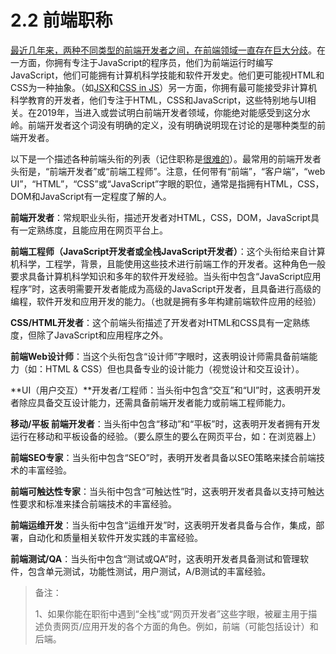 <!-- 2.2 - Front-End Job Titles -->
# 2.2 前端职称
<!-- A great divide has been brewing in the front-end developer space for several years between two very different types of so-called front-end developers. On the one side, you have JavaScript-focused programmers who write JavaScript for front-end runtimes that likely have computer science skills with a software development history. They more than likely view HTML and CSS as an abstraction (i.e. JSX and CSS in JS). On the other side, you have, most likely, non-computer science educated developers who focus on HTML, CSS, and JavaScript as it specifically pertains to the UI. In 2019, when entering or trying to understand the front-end developer space you will absolutely feel this divide. The term front-end developer is on the verge of meaninglessness without clarifying words to address what type of front-end developer is being discussed. -->

[最近几年来，两种不同类型的前端开发者之间，在前端领域一直存在巨大分歧](https://css-tricks.com/the-great-divide/)。在一方面，你拥有专注于JavaScript的程序员，他们为前端运行时编写JavaScript，他们可能拥有计算机科学技能和软件开发史。他们更可能视HTML和CSS为一种抽象。（如[JSX](https://reactjs.org/docs/introducing-jsx.html)和[CSS in JS](https://hackernoon.com/all-you-need-to-know-about-css-in-js-984a72d48ebc)）另一方面，你拥有最可能接受非计算机科学教育的开发者，他们专注于HTML，CSS和JavaScript，这些特别地与UI相关。在2019年，当进入或尝试明白前端开发者领域，你能绝对能感受到这分水岭。前端开发者这个词没有明确的定义，没有明确说明现在讨论的是哪种类型的前端开发者。

<!-- Below is a list and description of various front-end job titles (Keep in mind titles are hard). The common, or most used (i.e., generic), title for a front-end developer is, "front-end developer" or "front-end engineer". Note that any job that contains the word "front-end", "client-side", "web UI", "HTML", "CSS", or "JavaScript" typically infers that a person has some degree of HTML, CSS, DOM, and JavaScript professional know how. -->

以下是一个描述各种前端头衔的列表（记住职称是[很难的](https://blog.prototypr.io/dissecting-front-end-job-titles-7f72a0ef0bc5)）。最常用的前端开发者头衔是，“前端开发者”或“前端工程师”。注意，任何带有“前端”，“客户端”，“web UI”，“HTML”，“CSS”或“JavaScript”字眼的职位，通常是指拥有HTML，CSS，DOM和JavaScript有一定程度了解的人。

<!-- Front-End Developer: The generic job title that describes a developer who is skilled to some degree at HTML, CSS, DOM, and JavaScript and implementing these technologies on the web platform. -->

**前端开发者**：常规职业头衔，描述开发者对HTML，CSS，DOM，JavaScript具有一定熟练度，且能应用在网页平台上。

<!-- Front-End Engineer (aka JavaScript Developer or Full-stack JavaScript Developer): The job title given to a developer who comes from a computer science, engineering, background and is using these skills to work with front-end technologies. This role typically requires computer science knowledge and years of software development experience. When the word "JavaScript Application" is included in the job title, this will denote that the developer should be an advanced JavaScript developer possessing advanced programming, software development, and application development skills (i.e has years of experience building front-end software applications). -->

**前端工程师（JavaScript开发者或全栈JavaScript开发者）**：这个头衔给来自计算机科学，工程学，背景，且能使用这些技术进行前端工作的开发者。这种角色一般要求具备计算机科学知识和多年的软件开发经验。当头衔中包含“JavaScript应用程序”时，这表明需要开发者能成为高级的JavaScript开发者，且具备进行高级的编程，软件开发和应用开发的能力。（也就是拥有多年构建前端软件应用的经验）
<!-- CSS/HTML Developer: The front-end job title that describes a developer who is skilled at HTML and CSS, excluding JavaScript and application, know how. -->
**CSS/HTML开发者**：这个前端头衔描述了开发者对HTML和CSS具有一定熟练度，但除了JavaScript和应用程序之外。

<!-- Front-End Web Designer: When the word "Designer" is included in the job title, this will denote that the designer will possess front-end skills (i.e., HTML & CSS) but also professional design (Visual Design and Interaction Design) skills. -->

**前端Web设计师**：当这个头衔包含“设计师”字眼时，这表明设计师需具备前端能力（如：HTML & CSS）但也具备专业的设计能力（视觉设计和交互设计）。

<!-- UI (User Interface) Developer/Engineer: When the word "Interface" or "UI" is included in the job title, this will denote that the developer should posses interaction design skills in addition to front-end developer skills or front-end engineering skills. -->

**UI（用户交互）**开发者/工程师：当头衔中包含“交互”和“UI”时，这表明开发者除应具备交互设计能力，还需具备前端开发者能力或前端工程师能力。

<!-- Mobile/Tablet Front-End Developer: When the word "Mobile" or "Tablet" is included in the job title, this will denote that the developer has experience developing front-ends that run on mobile or tablet devices (either natively or on the web platform, i.e., in a browser). -->

**移动/平板 前端开发者**：当头衔中包含“移动”和“平板”时，这表明开发者拥有开发运行在移动和平板设备的经验。（要么原生的要么在网页平台，如：在浏览器上）

<!-- Front-End SEO Expert: When the word "SEO" is included in the job title, this will denote that the developer has extensive experience crafting front-end technologies towards an SEO strategy. -->

**前端SEO专家**：当头衔中包含“SEO”时，表明开发者具备以SEO策略来揉合前端技术的丰富经验。

<!-- Front-End Accessibility Expert: When the word "Accessibility" is included in the job title, this will denote that the developer has extensive experience crafting front-end technologies that support accessibility requirements and standards. -->

**前端可触达性专家**：当头衔中包含“可触达性”时，这表明开发者具备以支持可触达性要求和标准来揉合前端技术的丰富经验。

<!-- Front-End Dev. Ops: When the word "DevOps" is included in the job title, this will denote that the developer has extensive experience with software development practices pertaining to collaboration, integration, deployment, automation, and quality. -->

**前端运维开发**：当头衔中包含“运维开发”时，这表明开发者具备与合作，集成，部署，自动化和质量相关软件开发实践的丰富经验。

<!-- Front-End Testing/QA: When the word "Testing" or "QA" is included in the job title, this will denote that the developer has extensive experience testing and managing software that involves unit testing, functional testing, user testing, and A/B testing. -->

**前端测试/QA**：当头衔中包含“测试或QA”时，这表明开发者具备测试和管理软件，包含单元测试，功能性测试，用户测试，A/B测试的丰富经验。

<!-- Notes:

If you come across the "Full Stack" or the generic "Web Developer" terms in job titles these words may be used by an employer to describe a role that is responsible for all aspects of web/app development, i.e., both front-end (potentially including design) and back-end. -->

> 备注：
>
> 1、如果你能在职衔中遇到“全栈”或“网页开发者”这些字眼，被雇主用于描述负责网页/应用开发的各个方面的角色。例如，前端（可能包括设计）和后端。


